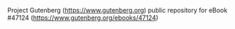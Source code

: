 Project Gutenberg (https://www.gutenberg.org) public repository for eBook #47124 (https://www.gutenberg.org/ebooks/47124)
